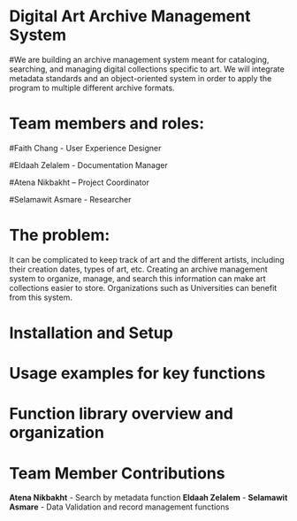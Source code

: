 # Digital Art Archive Management System

#We are building an archive management system meant for cataloging, searching, and managing digital collections specific to art. We will integrate metadata standards and an object-oriented system in order to apply the program to multiple different archive formats. 

# Team members and roles:
#Faith Chang - User Experience Designer

#Eldaah Zelalem - Documentation Manager

#Atena Nikbakht – Project Coordinator

#Selamawit Asmare - Researcher

# The problem:
It can be complicated to keep track of art and the different artists, including their creation dates, types of art, etc. Creating an archive management system to organize, manage, and search this information can make art collections easier to store. Organizations such as Universities can benefit from this system. 

# Installation and Setup

# Usage examples for key functions

# Function library overview and organization

# Team Member Contributions

**Atena Nikbakht** - Search by metadata function
**Eldaah Zelalem** - 
**Selamawit Asmare** - Data Validation and record management functions
